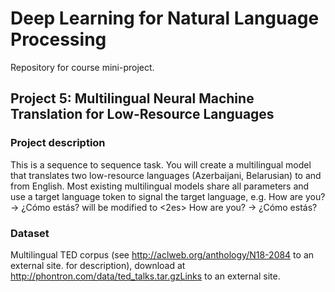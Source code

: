 # Deep Learning for Natural Language Processing

Repository for course mini-project.

## Project 5: Multilingual Neural Machine Translation for Low-Resource Languages

### Project description

This is a sequence to sequence task. You will create a multilingual model that translates two low-resource languages (Azerbaijani, Belarusian) to and from English. Most existing multilingual models share all parameters and use a target language token to signal the target language, e.g.  How are you? -> ¿Cómo estás? will be modified to <2es> How are you? -> ¿Cómo estás?

### Dataset

Multilingual TED corpus (see <http://aclweb.org/anthology/N18-2084> to an external site. for description), download at <http://phontron.com/data/ted_talks.tar.gzLinks> to an external site.
